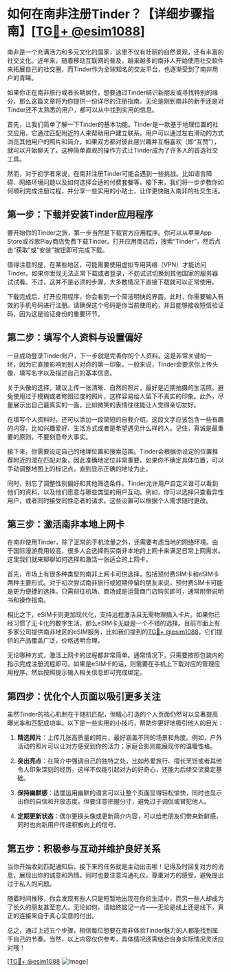 # 如何在南非注册Tinder？【详细步骤指南】[[TG💪+ @esim1088](https://t.me/s/esim1088)]

南非是一个充满活力和多元文化的国家，这里不仅有壮丽的自然景观，还有丰富的社交文化。近年来，随着移动互联网的普及，越来越多的南非人开始使用社交软件来拓展自己的社交圈，而Tinder作为全球知名的交友平台，也逐渐受到了南非用户的青睐。

如果你正在南非旅行或者长期居住，想要通过Tinder结识新朋友或寻找特别的缘分，那么这篇文章将为你提供一份详尽的注册指南。无论是刚到南非的新手还是对Tinder还不太熟悉的用户，都可以从中找到实用的信息。

首先，让我们简单了解一下Tinder的基本功能。Tinder是一款基于地理位置的社交应用，它通过匹配附近的人来帮助用户建立联系。用户可以通过左右滑动的方式浏览其他用户的照片和简介，如果双方都对彼此感兴趣并互相喜欢（即“互赞”），就可以开始聊天了。这种简单直观的操作方式让Tinder成为了许多人的首选社交工具。

然而，对于初学者来说，在南非注册Tinder可能会遇到一些挑战。比如语言障碍、网络环境问题以及如何选择合适的付费套餐等。接下来，我们将一步步教你如何顺利完成注册过程，并分享一些实用的小贴士，让你更快融入南非的社交生活。

## 第一步：下载并安装Tinder应用程序

要开始你的Tinder之旅，第一步当然是下载官方应用程序。你可以从苹果App Store或谷歌Play商店免费下载Tinder。打开应用商店后，搜索“Tinder”，然后点击“获取”或“安装”按钮即可完成下载。

值得注意的是，在某些地区，可能需要使用虚拟专用网络（VPN）才能访问Tinder。如果你发现无法正常下载或者登录，不妨试试切换到其他国家的服务器试试看。不过，这并不是必须的步骤，大多数情况下直接下载就可以正常使用。

下载完成后，打开应用程序，你会看到一个简洁明快的界面。此时，你需要输入有效的手机号码进行注册。请确保这个号码是你当前使用的，并且能够接收短信验证码，因为这是验证身份的重要环节。

## 第二步：填写个人资料与设置偏好

一旦成功登录Tinder账户，下一步就是完善你的个人资料。这是非常关键的一环，因为它直接影响到别人对你的第一印象。一般来说，Tinder会要求你上传头像、填写名字以及描述自己的基本信息。

关于头像的选择，建议上传一张清晰、自然的照片，最好是近期拍摄的生活照。避免使用过于模糊或者修图过度的照片，这样容易给人留下不真实的印象。此外，尽量展示出自己最真实的一面，比如微笑的表情往往能让人觉得亲切友好。

在填写个人资料时，还可以添加一段简短的自我介绍。这段文字应该包含一些有趣的内容，比如兴趣爱好、生活方式或者是希望遇见什么样的人。记住，真诚是最重要的原则，不要刻意夸大事实。

接下来，你需要设定自己的地理位置和搜索范围。Tinder会根据你设定的位置推荐附近的潜在匹配对象，因此准确地定位非常重要。如果你不确定具体位置，可以手动调整地图上的标记点，直到显示正确的地址为止。

同时，别忘了调整性别偏好和其他筛选条件。Tinder允许用户自定义谁可以看到他们的资料，以及他们愿意与哪些类型的用户互动。例如，你可以选择只查看异性用户，或者同时接受同性恋者的请求。这些设置可以根据个人需求随时更改。

## 第三步：激活南非本地上网卡

在南非使用Tinder，除了正常的手机流量之外，还需要考虑当地的网络环境。由于国际漫游费用较高，很多人会选择购买南非本地的上网卡来满足日常上网需求。这里我们就来聊聊如何选择和激活一张适合的上网卡。

首先，市场上有很多种类型的南非上网卡可供选择，包括预付费SIM卡和eSIM卡两种主要形式。对于初次尝试南非旅行或短期停留的朋友来说，预付费SIM卡可能是更为便捷的选择。只需前往机场、商场或是运营商门店购买即可，通常附带说明书和操作指南。

相比之下，eSIM卡则更加现代化，支持远程激活且无需物理插入卡片。如果你已经习惯了无卡化的数字生活，那么eSIM卡无疑是一个不错的选择。目前市面上有多家公司提供南非地区的eSIM服务，比如我们提到的[TG💪+ @esim1088](https://t.me/s/esim1088)，它们提供的产品覆盖广泛，价格透明合理。

无论哪种方式，激活上网卡的过程都非常简单。通常情况下，只需要按照包装内的指示完成注册流程即可。如果是eSIM卡的话，则需要在手机上下载对应的管理应用程序，然后按照提示输入相关信息即可完成绑定。

## 第四步：优化个人页面以吸引更多关注

虽然Tinder的核心机制在于随机匹配，但精心打造的个人页面仍然可以显著提高曝光率和匹配成功率。以下是一些实用的小技巧，帮助你更好地吸引他人的目光：

1. **精选照片**：上传几张高质量的照片，最好涵盖不同的场景和角度。例如，户外活动的照片可以让对方感受到你的活力；家庭合影则能展现你的温暖性格。

2. **突出亮点**：在简介中强调自己的独特之处，比如热爱旅行、擅长烹饪或者其他令人印象深刻的经历。这样不仅能引起对方的好奇心，还能为后续交流奠定基础。

3. **保持幽默感**：适度运用幽默的语言可以让整个页面显得轻松愉快，同时也显示出你的自信和开放态度。但要注意把握分寸，避免过于调侃或冒犯他人。

4. **定期更新状态**：偶尔更换头像或更新简介内容，可以给老朋友们带来新鲜感，同时也向新用户传递积极向上的信号。

## 第五步：积极参与互动并维护良好关系

当你开始收到匹配通知后，接下来的任务就是主动出击啦！记得及时回复对方的消息，展现出你的诚意和热情。同时也要注意沟通礼仪，尊重对方的感受，避免提出过于私人的问题。

随着时间推移，你会发现有些人只是短暂地出现在你的生活中，而另一些人却成为了长久的朋友甚至恋人。无论如何，请始终铭记一点——无论是线上还是线下，真正的连接来自于真心实意的付出。

总之，通过上述五个步骤，相信每位想要在南非体验Tinder魅力的人都能找到属于自己的节奏。当然，以上内容仅供参考，具体情况还需结合自身实际情况灵活应对哦！

[[TG💪+ @esim1088](https://t.me/s/esim1088) ![Image](https://i.postimg.cc/4NQfJmqS/Snipaste-2025-05-13-00-14-12.png)]